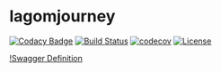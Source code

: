 # lagomjourney


[![Codacy Badge](https://api.codacy.com/project/badge/Grade/9cbfe5c6ac8c466ba6732b2db8336694)](https://app.codacy.com/app/gmkumar2005/lagomjourney?utm_source=github.com&utm_medium=referral&utm_content=gmkumar2005/lagomjourney&utm_campaign=badger)
[![Build Status](https://travis-ci.org/gmkumar2005/lagomjourney.svg?branch=master)](https://travis-ci.org/gmkumar2005/lagomjourney)
[![codecov](https://codecov.io/gh/gmkumar2005/lagomjourney/branch/master/graph/badge.svg)](https://codecov.io/gh/gmkumar2005/lagomjourney)
[![License](https://img.shields.io/badge/License-Apache%202.0-blue.svg)](https://opensource.org/licenses/Apache-2.0)

[!Swagger Definition](https://app.swaggerhub.com/apis/gmkumar2018/ContosoCMS/1.0.4)